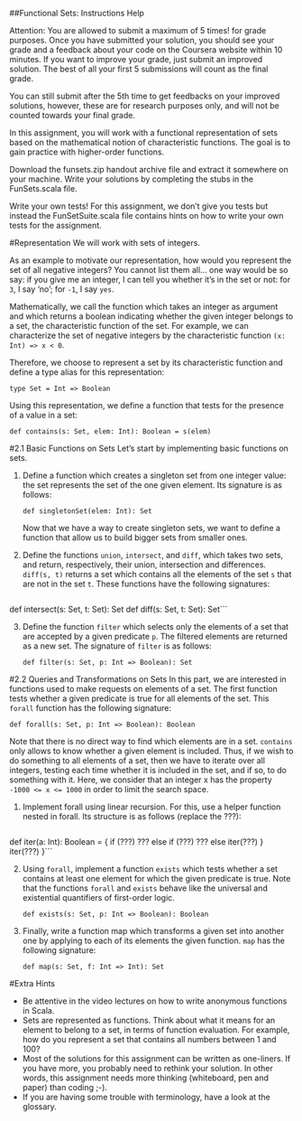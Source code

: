 ##Functional Sets: Instructions Help

Attention: You are allowed to submit a maximum of 5 times! for grade purposes. Once you have submitted your solution, you should see your grade and a feedback about your code on the Coursera website within 10 minutes. If you want to improve your grade, just submit an improved solution. The best of all your first 5 submissions will count as the final grade.

You can still submit after the 5th time to get feedbacks on your improved solutions, however, these are for research purposes only, and will not be counted towards your final grade.

In this assignment, you will work with a functional representation of sets based on the mathematical notion of characteristic functions. The goal is to gain practice with higher-order functions.

Download the funsets.zip handout archive file and extract it somewhere on your machine. Write your solutions by completing the stubs in the FunSets.scala file.

Write your own tests! For this assignment, we don’t give you tests but instead the FunSetSuite.scala file contains hints on how to write your own tests for the assignment.

#Representation
We will work with sets of integers.

As an example to motivate our representation, how would you represent the set of all negative integers? You cannot list them all… one way would be so say: if you give me an integer, I can tell you whether it’s in the set or not: for `3`, I say ‘no’; for `-1`, I say `yes`.

Mathematically, we call the function which takes an integer as argument and which returns a boolean indicating whether the given integer belongs to a set, the characteristic function of the set. For example, we can characterize the set of negative integers by the characteristic function `(x: Int) => x < 0`.

Therefore, we choose to represent a set by its characteristic function and define a type alias for this representation:

```type Set = Int => Boolean```

Using this representation, we define a function that tests for the presence of a value in a set:

```def contains(s: Set, elem: Int): Boolean = s(elem)```

#2.1 Basic Functions on Sets
Let’s start by implementing basic functions on sets.

1. Define a function which creates a singleton set from one integer value: the set represents the set of the one given element. Its signature is as follows:

   ```def singletonSet(elem: Int): Set```

   Now that we have a way to create singleton sets, we want to define a function that allow us to build bigger sets from smaller ones.

2. Define the functions `union`, `intersect`, and `diff`, which takes two sets, and return, respectively, their union, intersection and differences. `diff(s, t)` returns a set which contains all the elements of the set `s` that are not in the set `t`. These functions have the following signatures:

   ```def union(s: Set, t: Set): Set
def intersect(s: Set, t: Set): Set
def diff(s: Set, t: Set): Set```

3. Define the function `filter` which selects only the elements of a set that are accepted by a given predicate `p`. The filtered elements are returned as a new set. The signature of `filter` is as follows:

   ```def filter(s: Set, p: Int => Boolean): Set```

#2.2 Queries and Transformations on Sets
In this part, we are interested in functions used to make requests on elements of a set. The first function tests whether a given predicate is true for all elements of the set. This `forall` function has the following signature:

```def forall(s: Set, p: Int => Boolean): Boolean```

Note that there is no direct way to find which elements are in a set. `contains` only allows to know whether a given element is included. Thus, if we wish to do something to all elements of a set, then we have to iterate over all integers, testing each time whether it is included in the set, and if so, to do something with it. Here, we consider that an integer x has the property `-1000 <= x <= 1000` in order to limit the search space.

1. Implement forall using linear recursion. For this, use a helper function nested in forall. Its structure is as follows (replace the ???):

   ```def forall(s: Set, p: Int => Boolean): Boolean = {
 def iter(a: Int): Boolean = {
   if (???) ???
   else if (???) ???
   else iter(???)
 }
 iter(???)
}```

2. Using `forall`, implement a function `exists` which tests whether a set contains at least one element for which the given predicate is true. Note that the functions `forall` and `exists` behave like the universal and existential quantifiers of first-order logic.

   ```def exists(s: Set, p: Int => Boolean): Boolean```

3. Finally, write a function map which transforms a given set into another one by applying to each of its elements the given function. `map` has the following signature:

   ```def map(s: Set, f: Int => Int): Set```

#Extra Hints
* Be attentive in the video lectures on how to write anonymous functions in Scala.
* Sets are represented as functions. Think about what it means for an element to belong to a set, in terms of function evaluation. For example, how do you represent a set that contains all numbers between 1 and 100?
* Most of the solutions for this assignment can be written as one-liners. If you have more, you probably need to rethink your solution. In other words, this assignment needs more thinking (whiteboard, pen and paper) than coding ;-).
* If you are having some trouble with terminology, have a look at the glossary.